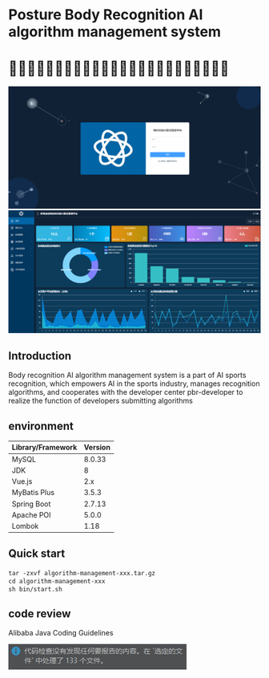 # Posture Body Recognition AI algorithm management system

# ⛹🏻‍♀️🤸🏻‍♂️🏋🏻‍♂️🏊🏻‍♀️🚴🏻‍♂️💪🏻🦵🏻🤾🏻‍♀️🏇🏻
![image](images/login.png)
![image](images/index.png)

## Introduction

Body recognition AI algorithm management system is a part of AI sports recognition, which empowers AI in the sports
industry, manages recognition algorithms, and cooperates with the developer center pbr-developer to realize the function
of developers submitting algorithms

## environment

| Library/Framework | Version |
|-------------------|---------|
| MySQL             | 8.0.33  |
| JDK               | 8       |
| Vue.js            | 2.x     |
| MyBatis Plus      | 3.5.3   |
| Spring Boot       | 2.7.13  |
| Apache POI        | 5.0.0   |
| Lombok            | 1.18    |

## Quick start

```shell
tar -zxvf algorithm-management-xxx.tar.gz
cd algorithm-management-xxx
sh bin/start.sh
```

## code review

Alibaba Java Coding Guidelines

![image](images/code_review.png)
